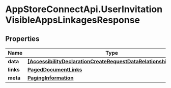 # AppStoreConnectApi.UserInvitationVisibleAppsLinkagesResponse

## Properties

Name | Type | Description | Notes
------------ | ------------- | ------------- | -------------
**data** | [**[AccessibilityDeclarationCreateRequestDataRelationshipsAppData]**](AccessibilityDeclarationCreateRequestDataRelationshipsAppData.md) |  | 
**links** | [**PagedDocumentLinks**](PagedDocumentLinks.md) |  | 
**meta** | [**PagingInformation**](PagingInformation.md) |  | [optional] 


